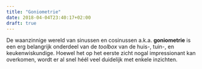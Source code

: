 ```yaml
---
title: "Goniometrie"
date: 2018-04-04T23:40:17+02:00
draft: true
---
```

De waanzinnige wereld van sinussen en cosinussen a.k.a. __goniometrie__ is een erg belangrijk onderdeel van de _toolbox_ van de huis-, tuin-, en keukenwiskundige. Hoewel het op het eerste zicht nogal impressionant kan overkomen, wordt er al snel héél veel duidelijk met enkele inzichten.
